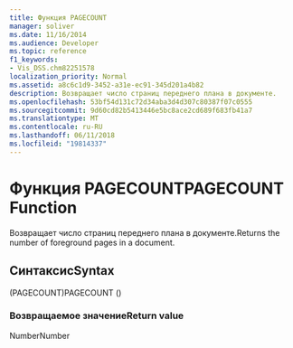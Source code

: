 ```yaml
---
title: Функция PAGECOUNT
manager: soliver
ms.date: 11/16/2014
ms.audience: Developer
ms.topic: reference
f1_keywords:
- Vis_DSS.chm82251578
localization_priority: Normal
ms.assetid: a8c6c1d9-3452-a31e-ec91-345d201a4b82
description: Возвращает число страниц переднего плана в документе.
ms.openlocfilehash: 53bf54d131c72d34aba3d4d307c80387f07c0555
ms.sourcegitcommit: 9d60cd82b5413446e5bc8ace2cd689f683fb41a7
ms.translationtype: MT
ms.contentlocale: ru-RU
ms.lasthandoff: 06/11/2018
ms.locfileid: "19814337"
---
```

# <a name="pagecount-function"></a><span data-ttu-id="839a7-103">Функция PAGECOUNT</span><span class="sxs-lookup"><span data-stu-id="839a7-103">PAGECOUNT Function</span></span>

<span data-ttu-id="839a7-104">Возвращает число страниц переднего плана в документе.</span><span class="sxs-lookup"><span data-stu-id="839a7-104">Returns the number of foreground pages in a document.</span></span> 
  
## <a name="syntax"></a><span data-ttu-id="839a7-105">Синтаксис</span><span class="sxs-lookup"><span data-stu-id="839a7-105">Syntax</span></span>

<span data-ttu-id="839a7-106">(PAGECOUNT)</span><span class="sxs-lookup"><span data-stu-id="839a7-106">PAGECOUNT ()</span></span>
  
### <a name="return-value"></a><span data-ttu-id="839a7-107">Возвращаемое значение</span><span class="sxs-lookup"><span data-stu-id="7">Return value</span></span>

<span data-ttu-id="839a7-108">Number</span><span class="sxs-lookup"><span data-stu-id="839a7-108">Number</span></span>
  

